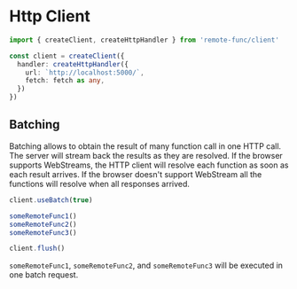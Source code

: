 # Http Client

```ts
import { createClient, createHttpHandler } from 'remote-func/client'

const client = createClient({
  handler: createHttpHandler({
    url: `http://localhost:5000/`,
    fetch: fetch as any,
  })
})
```

## Batching

Batching allows to obtain the result of many function call in one HTTP call. The server will stream back the results as they are resolved. If the browser supports WebStreams, the HTTP client will resolve each function as soon as each result arrives. If the browser doesn't support WebStream all the functions will resolve when all responses arrived.

```ts
client.useBatch(true)

someRemoteFunc1()
someRemoteFunc2()
someRemoteFunc3()

client.flush()
```

`someRemoteFunc1`, `someRemoteFunc2`, and `someRemoteFunc3` will be executed in one batch request.
